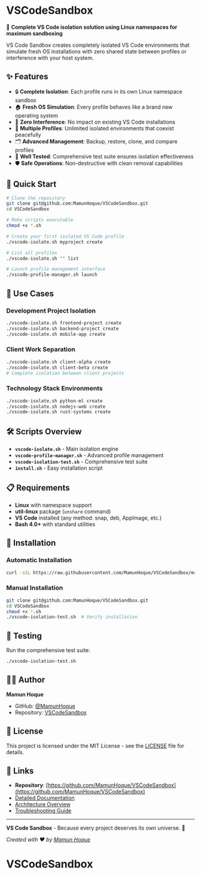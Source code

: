 # VSCodeSandbox

🚀 **Complete VS Code isolation solution using Linux namespaces for maximum sandboxing**

VS Code Sandbox creates completely isolated VS Code environments that simulate fresh OS installations with zero shared state between profiles or interference with your host system.

## ✨ Features

- 🔒 **Complete Isolation**: Each profile runs in its own Linux namespace sandbox
- 🏠 **Fresh OS Simulation**: Every profile behaves like a brand new operating system
- 🚫 **Zero Interference**: No impact on existing VS Code installations
- 🔄 **Multiple Profiles**: Unlimited isolated environments that coexist peacefully
- 🗂️ **Advanced Management**: Backup, restore, clone, and compare profiles
- 🧪 **Well Tested**: Comprehensive test suite ensures isolation effectiveness
- 🛡️ **Safe Operations**: Non-destructive with clean removal capabilities

## 🚀 Quick Start

```bash
# Clone the repository
git clone git@github.com:MamunHoque/VSCodeSandbox.git
cd VSCodeSandbox

# Make scripts executable
chmod +x *.sh

# Create your first isolated VS Code profile
./vscode-isolate.sh myproject create

# List all profiles
./vscode-isolate.sh "" list

# Launch profile management interface
./vscode-profile-manager.sh launch
```

## 🎯 Use Cases

### **Development Project Isolation**
```bash
./vscode-isolate.sh frontend-project create
./vscode-isolate.sh backend-project create
./vscode-isolate.sh mobile-app create
```

### **Client Work Separation**
```bash
./vscode-isolate.sh client-alpha create
./vscode-isolate.sh client-beta create
# Complete isolation between client projects
```

### **Technology Stack Environments**
```bash
./vscode-isolate.sh python-ml create
./vscode-isolate.sh nodejs-web create
./vscode-isolate.sh rust-systems create
```

## 🛠️ Scripts Overview

- **`vscode-isolate.sh`** - Main isolation engine
- **`vscode-profile-manager.sh`** - Advanced profile management
- **`vscode-isolation-test.sh`** - Comprehensive test suite
- **`install.sh`** - Easy installation script

## 📋 Requirements

- **Linux** with namespace support
- **util-linux** package (`unshare` command)
- **VS Code** installed (any method: snap, deb, AppImage, etc.)
- **Bash 4.0+** with standard utilities

## 🔧 Installation

### Automatic Installation
```bash
curl -sSL https://raw.githubusercontent.com/MamunHoque/VSCodeSandbox/main/install.sh | bash
```

### Manual Installation
```bash
git clone git@github.com:MamunHoque/VSCodeSandbox.git
cd VSCodeSandbox
chmod +x *.sh
./vscode-isolation-test.sh  # Verify installation
```

## 🧪 Testing

Run the comprehensive test suite:
```bash
./vscode-isolation-test.sh
```

## 👨‍💻 Author

**Mamun Hoque**
- GitHub: [@MamunHoque](https://github.com/MamunHoque)
- Repository: [VSCodeSandbox](https://github.com/MamunHoque/VSCodeSandbox)

## 📄 License

This project is licensed under the MIT License - see the [LICENSE](LICENSE) file for details.

## 🔗 Links

- **Repository**: [https://github.com/MamunHoque/VSCodeSandbox](https://github.com/MamunHoque/VSCodeSandbox)
- [Detailed Documentation](README.md)
- [Architecture Overview](docs/ARCHITECTURE.md)
- [Troubleshooting Guide](docs/TROUBLESHOOTING.md)

---

**VS Code Sandbox** - Because every project deserves its own universe. 🌌

*Created with ❤️ by [Mamun Hoque](https://github.com/MamunHoque)*
# VSCodeSandbox
